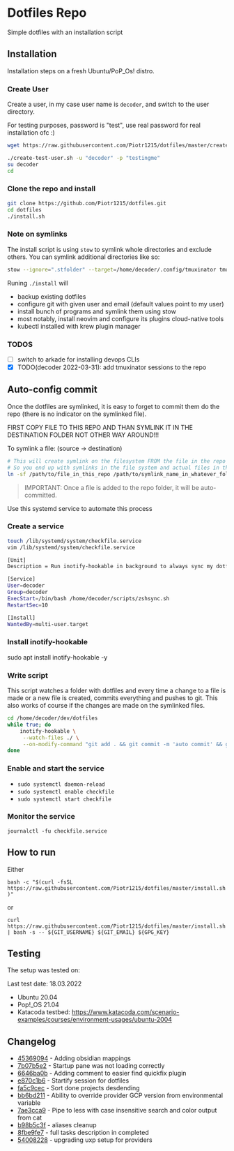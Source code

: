 # Dotfiles Repo

Simple dotfiles with an installation script

## Installation

Installation steps on a fresh Ubuntu/PoP_Os! distro.

### Create User

Create a user, in my case user name is `decoder`, and switch to the user
directory.

For testing purposes, password is "test", use real password for real
installation ofc :)

```bash
wget https://raw.githubusercontent.com/Piotr1215/dotfiles/master/create-test-user.sh
```

```bash
./create-test-user.sh -u "decoder" -p "testingme"
su decoder
cd
```

### Clone the repo and install

```bash
git clone https://github.com/Piotr1215/dotfiles.git
cd dotfiles
./install.sh
```

### Note on symlinks

The install script is using `stow` to symlink whole directories and exclude others.
You can symlink additional directories like so:

```bash
stow --ignore=".stfolder" --target=/home/decoder/.config/tmuxinator tmuxinator
```

Runing `./install` will

- backup existing dotfiles
- configure git with given user and email (default values point to my user)
- install bunch of programs and symlink them using stow
- most notably, install neovim and configure its plugins
  cloud-native tools
- kubectl installed with krew plugin manager

### TODOS

- [ ] switch to arkade for installing devops CLIs
- [x] TODO(decoder 2022-03-31): add tmuxinator sessions to the repo

## Auto-config commit

Once the dotfiles are symlinked, it is easy to forget to commit them do the repo
(there is no indicator on the symlinked file).

FIRST COPY FILE TO THIS REPO AND THAN SYMLINK IT IN THE DESTINATION FOLDER NOT
OTHER WAY AROUND!!!

To symlink a file: (source -> destination)

```bash
# This will create symlink on the filesystem FROM the file in the repo TO the file in the filesystem
# So you end up with symlinks in the file system and actual files in the repo!
ln -sf /path/to/file_in_this_repo /path/to/symlink_name_in_whatever_folder_locally
```

> IMPORTANT: Once a file is added to the repo folder, it will be auto-committed.

Use this systemd service to automate this process

### Create a service

```bash
touch /lib/systemd/system/checkfile.service
vim /lib/systemd/system/checkfile.service

[Unit]
Description = Run inotify-hookable in background to always sync my dotfiles with github repo

[Service]
User=decoder
Group=decoder
ExecStart=/bin/bash /home/decoder/scripts/zshsync.sh
RestartSec=10

[Install]
WantedBy=multi-user.target
```

### Install inotify-hookable

sudo apt install inotify-hookable -y

### Write script

This script watches a folder with dotfiles and every time a change to a file is
made or a new file is created, commits everything and pushes to git. This also
works of course if the changes are made on the symlinked files.

```bash
cd /home/decoder/dev/dotfiles
while true; do
    inotify-hookable \
     --watch-files ./ \
     --on-modify-command "git add . && git commit -m 'auto commit' && git push origin master"
done
```

### Enable and start the service

- `sudo systemctl daemon-reload`
- `sudo systemctl enable checkfile`
- `sudo systemctl start checkfile`

### Monitor the service

`journalctl -fu checkfile.service`

## How to run

Either

`bash -c "$(curl -fsSL https://raw.githubusercontent.com/Piotr1215/dotfiles/master/install.sh)"`

or

`curl https://raw.githubusercontent.com/Piotr1215/dotfiles/master/install.sh | bash -s -- ${GIT_USERNAME} ${GIT_EMAIL} ${GPG_KEY}`

## Testing

The setup was tested on:

Last test date: 18.03.2022

- Ubuntu 20.04
- Pop!\_OS 21.04
- Katacoda testbed:
  <https://www.katacoda.com/scenario-examples/courses/environment-usages/ubuntu-2004>

## Changelog

- [45369094](https://github.com/Piotr1215/dotfiles/4536909435c495dd9d0d11418beee9a9d81ab30e) - Adding obsidian mappings
- [7b07b5e2](https://github.com/Piotr1215/dotfiles/7b07b5e2f16dbe504e247d142d54848e08d8c47c) - Startup pane was not loading correctly
- [6646ba0b](https://github.com/Piotr1215/dotfiles/6646ba0be82597caa99eacc058c2838a56ba12dc) - Adding comment to easier find quickfix plugin
- [e870c1b6](https://github.com/Piotr1215/dotfiles/e870c1b695042e1c1dade8ebc66dc439c9dec5cd) - Startify session for dotfiles
- [fa5c9cec](https://github.com/Piotr1215/dotfiles/fa5c9cecac043d534e32af966332b96d991b6fd7) - Sort done projects desdending
- [bb6bd211](https://github.com/Piotr1215/dotfiles/bb6bd21178b49797e4624635660983ea34b3c68e) - Ability to override provider GCP version from environmental variable
- [7ae3cca9](https://github.com/Piotr1215/dotfiles/7ae3cca91feea3eb770d9878ef5a01a698f789ce) - Pipe to less with case insensitive search and color output from cat
- [b98b5c3f](https://github.com/Piotr1215/dotfiles/b98b5c3fb658e0afc87e961e43f79128f3fe1774) - aliases cleanup
- [8fbe9fe7](https://github.com/Piotr1215/dotfiles/8fbe9fe76e8cb7679900349593949f6f7f4c7339) - full tasks description in completed
- [54008228](https://github.com/Piotr1215/dotfiles/54008228e2a980c77b78fa074b6bd23af21ce915) - upgrading uxp setup for providers
